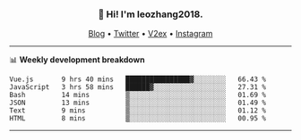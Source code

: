 <h3 align="center">👋 Hi! I'm leozhang2018.</h3>
<p align="center">
  <a href="https://leozhang2018.me">Blog</a> •
  <a href="https://twitter.com/leozhang2018">Twitter</a> •
  <a href="https://www.v2ex.com/member/leozhang">V2ex</a> •
  <a href="https://www.instagram.com/leozhanghere">Instagram</a>
</p>

-------

📊 **Weekly development breakdown**
<!--START_SECTION:waka-->

```text
Vue.js       9 hrs 40 mins   ████████████████▓░░░░░░░░   66.43 %
JavaScript   3 hrs 58 mins   ██████▓░░░░░░░░░░░░░░░░░░   27.31 %
Bash         14 mins         ▒░░░░░░░░░░░░░░░░░░░░░░░░   01.69 %
JSON         13 mins         ▒░░░░░░░░░░░░░░░░░░░░░░░░   01.49 %
Text         9 mins          ▒░░░░░░░░░░░░░░░░░░░░░░░░   01.12 %
HTML         8 mins          ▒░░░░░░░░░░░░░░░░░░░░░░░░   00.95 %
```

<!--END_SECTION:waka-->
-------
